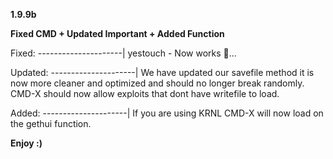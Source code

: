 **1.9.9b**

**Fixed CMD + Updated Important + Added Function**

Fixed:
---------------------|
yestouch - Now works :troll:...

Updated:
---------------------|
We have updated our savefile method it is now more cleaner and optimized and should no longer break randomly.
CMD-X should now allow exploits that dont have writefile to load.

Added:
---------------------|
If you are using KRNL CMD-X will now load on the gethui function.

**Enjoy :)**
